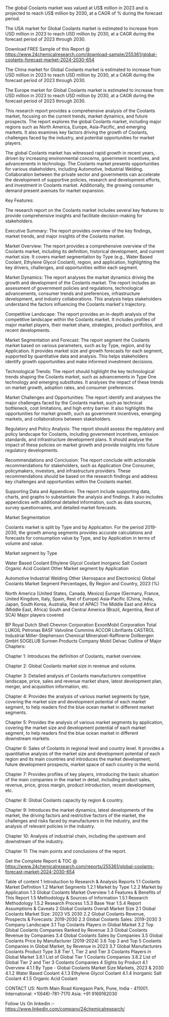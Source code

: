 The global Coolants market was valued at US$ million in 2023 and is projected to reach US$ million by 2030, at a CAGR of % during the forecast period.

The USA market for Global Coolants  market is estimated to increase from USD million in 2023 to reach USD million by 2030, at a CAGR during the forecast period of 2023 through 2030.

Download FREE Sample of this Report @ https://www.24chemicalresearch.com/download-sample/255361/global-coolants-forecast-market-2024-2030-654

The China market for Global Coolants  market is estimated to increase from USD million in 2023 to reach USD million by 2030, at a CAGR during the forecast period of 2023 through 2030.

The Europe market for Global Coolants  market is estimated to increase from USD million in 2023 to reach USD million by 2030, at a CAGR during the forecast period of 2023 through 2030.

This research report provides a comprehensive analysis of the Coolants market, focusing on the current trends, market dynamics, and future prospects. The report explores the global Coolants market, including major regions such as North America, Europe, Asia-Pacific, and emerging markets. It also examines key factors driving the growth of Coolants, challenges faced by the industry, and potential opportunities for market players.

The global Coolants market has witnessed rapid growth in recent years, driven by increasing environmental concerns, government incentives, and advancements in technology. The Coolants market presents opportunities for various stakeholders, including Automotive, Industrial Welding. Collaboration between the private sector and governments can accelerate the development of supportive policies, research and development efforts, and investment in Coolants market. Additionally, the growing consumer demand present avenues for market expansion.

Key Features:

The research report on the Coolants market includes several key features to provide comprehensive insights and facilitate decision-making for stakeholders.

Executive Summary: The report provides overview of the key findings, market trends, and major insights of the Coolants market.

Market Overview: The report provides a comprehensive overview of the Coolants market, including its definition, historical development, and current market size. It covers market segmentation by Type (e.g., Water Based Coolant, Ethylene Glycol Coolant), region, and application, highlighting the key drivers, challenges, and opportunities within each segment.

Market Dynamics: The report analyses the market dynamics driving the growth and development of the Coolants market. The report includes an assessment of government policies and regulations, technological advancements, consumer trends and preferences, infrastructure development, and industry collaborations. This analysis helps stakeholders understand the factors influencing the Coolants market's trajectory.

Competitive Landscape: The report provides an in-depth analysis of the competitive landscape within the Coolants market. It includes profiles of major market players, their market share, strategies, product portfolios, and recent developments.

Market Segmentation and Forecast: The report segment the Coolants market based on various parameters, such as by Type, region, and by Application. It provides market size and growth forecasts for each segment, supported by quantitative data and analysis. This helps stakeholders identify growth opportunities and make informed investment decisions.

Technological Trends: The report should highlight the key technological trends shaping the Coolants market, such as advancements in Type One technology and emerging substitutes. It analyses the impact of these trends on market growth, adoption rates, and consumer preferences.

Market Challenges and Opportunities: The report identify and analyses the major challenges faced by the Coolants market, such as technical bottleneck, cost limitations, and high entry barrier. It also highlights the opportunities for market growth, such as government incentives, emerging markets, and collaborations between stakeholders.

Regulatory and Policy Analysis: The report should assess the regulatory and policy landscape for Coolants, including government incentives, emission standards, and infrastructure development plans. It should analyse the impact of these policies on market growth and provide insights into future regulatory developments.

Recommendations and Conclusion: The report conclude with actionable recommendations for stakeholders, such as Application One Consumer, policymakers, investors, and infrastructure providers. These recommendations should be based on the research findings and address key challenges and opportunities within the Coolants market.

Supporting Data and Appendices: The report include supporting data, charts, and graphs to substantiate the analysis and findings. It also includes appendices with additional detailed information, such as data sources, survey questionnaires, and detailed market forecasts.

Market Segmentation

Coolants market is split by Type and by Application. For the period 2019-2030, the growth among segments provides accurate calculations and forecasts for consumption value by Type, and by Application in terms of volume and value.

Market segment by Type

Water Based Coolant
Ethylene Glycol Coolant
Inorganic Salt Coolant
Organic Acid Coolant
Other
Market segment by Application

Automotive
Industrial Welding
Other (Aerospace and Electronics)
Global Coolants Market Segment Percentages, By Region and Country, 2023 (%)

North America (United States, Canada, Mexico)
Europe (Germany, France, United Kingdom, Italy, Spain, Rest of Europe)
Asia-Pacific (China, India, Japan, South Korea, Australia, Rest of APAC)
The Middle East and Africa (Middle East, Africa)
South and Central America (Brazil, Argentina, Rest of SCA)
Major players covered

BP
Royal Dutch Shell
Chevron Corporation
ExxonMobil Corporation
Total
LUKOIL
Petronas
BASF
Valvoline
Cummins
ACCOR Librifiants
CASTROL Industrial
Miller-Stephenson Chemical
Mineraloel-Raffinerie Dollbergen GmbH
SOGELUB
Sunnen Products Company
Mobil Delvac
Outline of Major Chapters:

Chapter 1: Introduces the definition of Coolants, market overview.

Chapter 2: Global Coolants market size in revenue and volume.

Chapter 3: Detailed analysis of Coolants manufacturers competitive landscape, price, sales and revenue market share, latest development plan, merger, and acquisition information, etc.

Chapter 4: Provides the analysis of various market segments by type, covering the market size and development potential of each market segment, to help readers find the blue ocean market in different market segments.

Chapter 5: Provides the analysis of various market segments by application, covering the market size and development potential of each market segment, to help readers find the blue ocean market in different downstream markets.

Chapter 6: Sales of Coolants in regional level and country level. It provides a quantitative analysis of the market size and development potential of each region and its main countries and introduces the market development, future development prospects, market space of each country in the world.

Chapter 7: Provides profiles of key players, introducing the basic situation of the main companies in the market in detail, including product sales, revenue, price, gross margin, product introduction, recent development, etc.

Chapter 8: Global Coolants capacity by region & country.

Chapter 9: Introduces the market dynamics, latest developments of the market, the driving factors and restrictive factors of the market, the challenges and risks faced by manufacturers in the industry, and the analysis of relevant policies in the industry.

Chapter 10: Analysis of industrial chain, including the upstream and downstream of the industry.

Chapter 11: The main points and conclusions of the report.

Get the Complete Report & TOC @ https://www.24chemicalresearch.com/reports/255361/global-coolants-forecast-market-2024-2030-654

Table of content
1 Introduction to Research & Analysis Reports
1.1 Coolants Market Definition
1.2 Market Segments
1.2.1 Market by Type
1.2.2 Market by Application
1.3 Global Coolants Market Overview
1.4 Features & Benefits of This Report
1.5 Methodology & Sources of Information
1.5.1 Research Methodology
1.5.2 Research Process
1.5.3 Base Year
1.5.4 Report Assumptions & Caveats
2 Global Coolants Overall Market Size
2.1 Global Coolants Market Size: 2023 VS 2030
2.2 Global Coolants Revenue, Prospects & Forecasts: 2019-2030
2.3 Global Coolants Sales: 2019-2030
3 Company Landscape
3.1 Top Coolants Players in Global Market
3.2 Top Global Coolants Companies Ranked by Revenue
3.3 Global Coolants Revenue by Companies
3.4 Global Coolants Sales by Companies
3.5 Global Coolants Price by Manufacturer (2019-2024)
3.6 Top 3 and Top 5 Coolants Companies in Global Market, by Revenue in 2023
3.7 Global Manufacturers Coolants Product Type
3.8 Tier 1, Tier 2 and Tier 3 Coolants Players in Global Market
3.8.1 List of Global Tier 1 Coolants Companies
3.8.2 List of Global Tier 2 and Tier 3 Coolants Companies
4 Sights by Product
4.1 Overview
4.1.1 By Type - Global Coolants Market Size Markets, 2023 & 2030
4.1.2 Water Based Coolant
4.1.3 Ethylene Glycol Coolant
4.1.4 Inorganic Salt Coolant
4.1.5 Organic Acid Coolant

CONTACT US:
North Main Road Koregaon Park, Pune, India - 411001.
International: +1(646)-781-7170
Asia: +91 9169162030

Follow Us On linkedin :- https://www.linkedin.com/company/24chemicalresearch/
